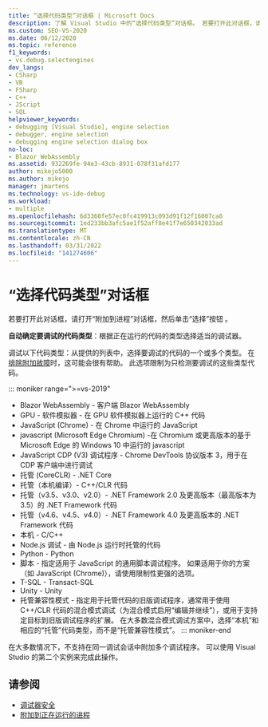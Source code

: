 ```yaml
---
title: “选择代码类型”对话框 | Microsoft Docs
description: 了解 Visual Studio 中的“选择代码类型”对话框。 若要打开此对话框，请打开“附加到进程”对话框，然后单击“选择”按钮。
ms.custom: SEO-VS-2020
ms.date: 06/12/2020
ms.topic: reference
f1_keywords:
- vs.debug.selectengines
dev_langs:
- CSharp
- VB
- FSharp
- C++
- JScript
- SQL
helpviewer_keywords:
- debugging [Visual Studio], engine selection
- debugger, engine selection
- debugging engine selection dialog box
no-loc:
- Blazor WebAssembly
ms.assetid: 932269fe-94e3-43cb-8931-078f31afd177
author: mikejo5000
ms.author: mikejo
manager: jmartens
ms.technology: vs-ide-debug
ms.workload:
- multiple
ms.openlocfilehash: 6d3360fe57ec0fc419913c093d91f12f16007ca8
ms.sourcegitcommit: 1ed233bb3afc5ae1f52aff8e41f7e650342033ad
ms.translationtype: MT
ms.contentlocale: zh-CN
ms.lasthandoff: 03/31/2022
ms.locfileid: "141274606"
---
```

# <a name="select-code-type-dialog-box"></a>“选择代码类型”对话框

若要打开此对话框，请打开“附加到进程”对话框，然后单击“选择”按钮 。

**自动确定要调试的代码类型**：根据正在运行的代码的类型选择适当的调试器。

调试以下代码类型：从提供的列表中，选择要调试的代码的一个或多个类型。 在[排除附加故障](../debugger/attach-to-running-processes-with-the-visual-studio-debugger.md#BKMK_Troubleshoot_attach_errors)时，这可能会很有帮助。 此选项限制为只检测要调试的这些类型代码。

::: moniker range=">=vs-2019"
- Blazor WebAssembly - 客户端 Blazor WebAssembly
- GPU - 软件模拟器 - 在 GPU 软件模拟器上运行的 C++ 代码
- JavaScript (Chrome) - 在 Chrome 中运行的 JavaScript
- javascript (Microsoft Edge Chromium) -在 Chromium 或更高版本的基于 Microsoft Edge 的 Windows 10 中运行的 javascript
- JavaScript CDP (V3) 调试程序 - Chrome DevTools 协议版本 3，用于在 CDP 客户端中进行调试
- 托管 (CoreCLR) - .NET Core
- 托管（本机编译）- C++/CLR 代码
- 托管（v3.5、v3.0、v2.0）- .NET Framework 2.0 及更高版本（最高版本为 3.5）的 .NET Framework 代码
- 托管（v4.6、v4.5、v4.0）- .NET Framework 4.0 及更高版本的 .NET Framework 代码
- 本机 - C/C++
- Node.js 调试 - 由 Node.js 运行时托管的代码
- Python - Python 
- 脚本 - 指定适用于 JavaScript 的通用脚本调试程序。 如果适用于你的方案（如 JavaScript (Chrome)），请使用限制性更强的选项。
- T-SQL - Transact-SQL
- Unity - Unity
- 托管兼容性模式 - 指定用于托管代码的旧版调试程序，通常用于使用 C++/CLR 代码的混合模式调试（为混合模式启用“编辑并继续”），或用于支持定目标到旧版调试程序的扩展。 在大多数混合模式调试方案中，选择“本机”和相应的“托管”代码类型，而不是“托管兼容性模式”。
::: moniker-end

在大多数情况下，不支持在同一调试会话中附加多个调试程序。 可以使用 Visual Studio 的第二个实例来完成此操作。

## <a name="see-also"></a>请参阅
- [调试器安全](../debugger/debugger-security.md)
- [附加到正在运行的进程](../debugger/attach-to-running-processes-with-the-visual-studio-debugger.md)
